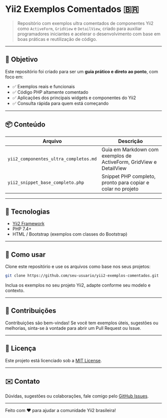 
# Yii2 Exemplos Comentados 🇧🇷

> Repositório com exemplos ultra comentados de componentes Yii2 como `ActiveForm`, `GridView` e `DetailView`, criado para auxiliar programadores iniciantes e acelerar o desenvolvimento com base em boas práticas e reutilização de código.

---

## 📌 Objetivo

Este repositório foi criado para ser um **guia prático e direto ao ponto**, com foco em:

- ✅ Exemplos reais e funcionais
- ✅ Código PHP altamente comentado
- ✅ Aplicações dos principais widgets e componentes do Yii2
- ✅ Consulta rápida para quem está começando

---

## 📦 Conteúdo

| Arquivo                              | Descrição |
|-------------------------------------|-----------|
| `yii2_componentes_ultra_completos.md` | Guia em Markdown com exemplos de ActiveForm, GridView e DetailView |
| `yii2_snippet_base_completo.php`     | Snippet PHP completo, pronto para copiar e colar no projeto |

---

## 🧰 Tecnologias

- [Yii2 Framework](https://www.yiiframework.com/doc/guide/2.0/pt-br)
- PHP 7.4+
- HTML / Bootstrap (exemplos com classes do Bootstrap)

---

## 🚀 Como usar

Clone este repositório e use os arquivos como base nos seus projetos:

```bash
git clone https://github.com/seu-usuario/yii2-exemplos-comentados.git
```

Inclua os exemplos no seu projeto Yii2, adapte conforme seu modelo e contexto.

---

## 🤝 Contribuições

Contribuições são bem-vindas! Se você tem exemplos úteis, sugestões ou melhorias, sinta-se à vontade para abrir um Pull Request ou Issue.

---

## 📄 Licença

Este projeto está licenciado sob a [MIT License](LICENSE).

---

## ✉️ Contato

Dúvidas, sugestões ou colaborações, fale comigo pelo [GitHub Issues](https://github.com/seu-usuario/yii2-exemplos-comentados/issues).

---
Feito com ❤️ para ajudar a comunidade Yii2 brasileira!
